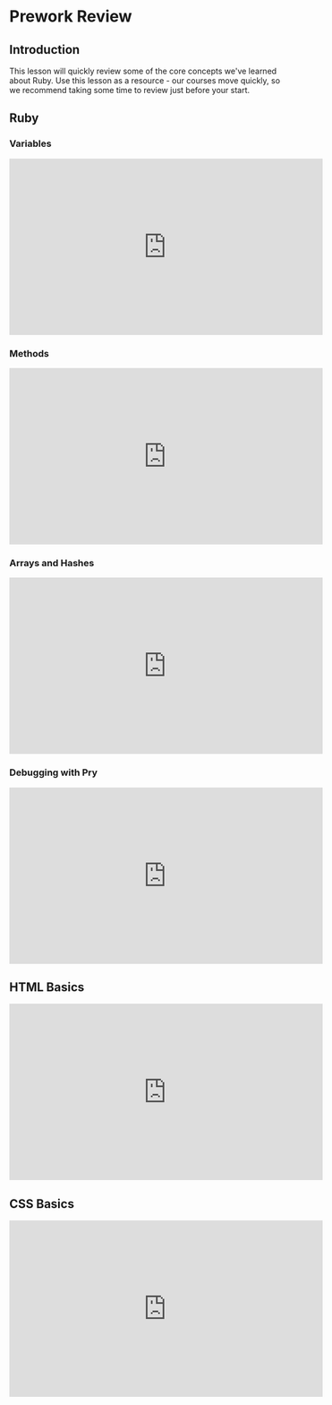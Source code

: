 # Prework Review

## Introduction

This lesson will quickly review some of the core concepts we've learned about
Ruby. Use this lesson as a resource - our courses move quickly, so we recommend
taking some time to review just before your start.

## Ruby

### Variables

<iframe width="560" height="315" src="https://www.youtube.com/embed/0FHgtMRrKGs" frameborder="0" allow="accelerometer; autoplay; encrypted-media; gyroscope; picture-in-picture" allowfullscreen></iframe>

### Methods

<iframe width="560" height="315" src="https://www.youtube.com/embed/nTL_65lh76o" frameborder="0" allow="accelerometer; autoplay; encrypted-media; gyroscope; picture-in-picture" allowfullscreen></iframe>

### Arrays and Hashes

<iframe width="560" height="315" src="https://www.youtube.com/embed/9m4SJOqxoYI" frameborder="0" allow="accelerometer; autoplay; encrypted-media; gyroscope; picture-in-picture" allowfullscreen></iframe>

### Debugging with Pry

<iframe width="560" height="315" src="https://www.youtube.com/embed/uv6fvdKXAnM" frameborder="0" allow="accelerometer; autoplay; encrypted-media; gyroscope; picture-in-picture" allowfullscreen></iframe>

## HTML Basics

<iframe width="560" height="315" src="https://www.youtube.com/embed/EjQ7InjJqHk" frameborder="0" allow="accelerometer; autoplay; encrypted-media; gyroscope; picture-in-picture" allowfullscreen></iframe>

## CSS Basics

<iframe width="560" height="315" src="https://www.youtube.com/embed/imVpbMgD8aA" frameborder="0" allow="accelerometer; autoplay; encrypted-media; gyroscope; picture-in-picture" allowfullscreen></iframe>